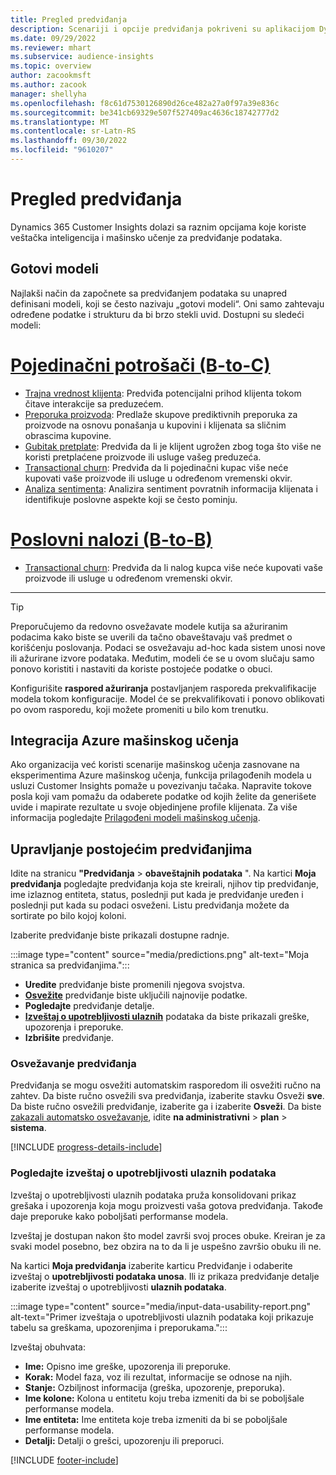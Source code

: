 ```yaml
---
title: Pregled predviđanja
description: Scenariji i opcije predviđanja pokriveni su aplikacijom Dynamics 365 Customer Insights.
ms.date: 09/29/2022
ms.reviewer: mhart
ms.subservice: audience-insights
ms.topic: overview
author: zacookmsft
ms.author: zacook
manager: shellyha
ms.openlocfilehash: f8c61d7530126890d26ce482a27a0f97a39e836c
ms.sourcegitcommit: be341cb69329e507f527409ac4636c18742777d2
ms.translationtype: MT
ms.contentlocale: sr-Latn-RS
ms.lasthandoff: 09/30/2022
ms.locfileid: "9610207"
---
```

# <a name="predictions-overview"></a>Pregled predviđanja

Dynamics 365 Customer Insights dolazi sa raznim opcijama koje koriste veštačka inteligencija i mašinsko učenje za predviđanje podataka.

## <a name="out-of-box-models"></a>Gotovi modeli

Najlakši način da započnete sa predviđanjem podataka su unapred definisani modeli, koji se često nazivaju „gotovi modeli“. Oni samo zahtevaju određene podatke i strukturu da bi brzo stekli uvid. Dostupni su sledeći modeli:

# <a name="individual-consumers-b-to-c"></a>[Pojedinačni potrošači (B-to-C)](#tab/b2c)

- [Trajna vrednost klijenta](predict-customer-lifetime-value.md): Predviđa potencijalni prihod klijenta tokom čitave interakcije sa preduzećem.
- [Preporuka proizvoda](predict-product-recommendation.md): Predlaže skupove prediktivnih preporuka za proizvode na osnovu ponašanja u kupovini i klijenata sa sličnim obrascima kupovine.
- [Gubitak pretplate](predict-subscription-churn.md): Predviđa da li je klijent ugrožen zbog toga što više ne koristi pretplaćene proizvode ili usluge vašeg preduzeća.
- [Transactional churn](predict-transactional-churn.md): Predviđa da li pojedinačni kupac više neće kupovati vaše proizvode ili usluge u određenom vremenski okvir.
- [Analiza sentimenta](sentiment-analysis.md): Analizira sentiment povratnih informacija klijenata i identifikuje poslovne aspekte koji se često pominju.

# <a name="business-accounts-b-to-b"></a>[Poslovni nalozi (B-to-B)](#tab/b2b)

- [Transactional churn](predict-transactional-churn.md): Predviđa da li nalog kupca više neće kupovati vaše proizvode ili usluge u određenom vremenski okvir.

---

> [!TIP]
> Preporučujemo da redovno osvežavate modele kutija sa ažuriranim podacima kako biste se uverili da tačno obaveštavaju vaš predmet o korišćenju poslovanja. Podaci se osvežavaju ad-hoc kada sistem unosi nove ili ažurirane izvore podataka. Međutim, modeli će se u ovom slučaju samo ponovo koristiti i nastaviti da koriste postojeće podatke o obuci.
>
> Konfigurišite **raspored ažuriranja** postavljanjem rasporeda prekvalifikacije modela tokom konfiguracije. Model će se prekvalifikovati i ponovo oblikovati po ovom rasporedu, koji možete promeniti u bilo kom trenutku.

## <a name="azure-machine-learning-integration"></a>Integracija Azure mašinskog učenja

Ako organizacija već koristi scenarije mašinskog učenja zasnovane na eksperimentima Azure mašinskog učenja, funkcija prilagođenih modela u usluzi Customer Insights pomaže u povezivanju tačaka. Napravite tokove posla koji vam pomažu da odaberete podatke od kojih želite da generišete uvide i mapirate rezultate u svoje objedinjene profile klijenata. Za više informacija pogledajte [Prilagođeni modeli mašinskog učenja](custom-models.md).

## <a name="manage-existing-predictions"></a>Upravljanje postojećim predviđanjima

Idite na stranicu **"Predviđanja** > **obaveštajnih podataka** ". Na kartici **Moja predviđanja** pogledajte predviđanja koja ste kreirali, njihov tip predviđanje, ime izlaznog entiteta, status, poslednji put kada je predviđanje uređen i poslednji put kada su podaci osveženi. Listu predviđanja možete da sortirate po bilo kojoj koloni.

Izaberite predviđanje biste prikazali dostupne radnje.

:::image type="content" source="media/predictions.png" alt-text="Moja stranica sa predviđanjima.":::

- **Uredite** predviđanje biste promenili njegova svojstva.
- [**Osvežite**](#refresh-a-prediction) predviđanje biste uključili najnovije podatke.
- **Pogledajte** predviđanje detalje.
- [**Izveštaj o upotrebljivosti ulaznih**](#view-the-input-data-usability-report) podataka da biste prikazali greške, upozorenja i preporuke.
- **Izbrišite** predviđanje.

### <a name="refresh-a-prediction"></a>Osvežavanje predviđanja

Predviđanja se mogu osvežiti automatskim rasporedom ili osvežiti ručno na zahtev. Da biste ručno osvežili sva predviđanja, izaberite stavku Osveži **sve**. Da biste ručno osvežili predviđanje, izaberite ga i izaberite **Osveži**. Da biste [zakazali automatsko osvežavanje](schedule-refresh.md), idite **na administrativni** > **plan** > **sistema**.

[!INCLUDE [progress-details-include](includes/progress-details-pane.md)]

### <a name="view-the-input-data-usability-report"></a>Pogledajte izveštaj o upotrebljivosti ulaznih podataka

Izveštaj o upotrebljivosti ulaznih podataka pruža konsolidovani prikaz grešaka i upozorenja koja mogu proizvesti vaša gotova predviđanja. Takođe daje preporuke kako poboljšati performanse modela.

Izveštaj je dostupan nakon što model završi svoj proces obuke. Kreiran je za svaki model posebno, bez obzira na to da li je uspešno završio obuku ili ne.

Na kartici **Moja predviđanja** izaberite karticu Predviđanje i odaberite izveštaj o **upotrebljivosti podataka unosa**. Ili iz prikaza predviđanje detalje izaberite izveštaj o upotrebljivosti **ulaznih podataka**.

:::image type="content" source="media/input-data-usability-report.png" alt-text="Primer izveštaja o upotrebljivosti ulaznih podataka koji prikazuje tabelu sa greškama, upozorenjima i preporukama.":::

Izveštaj obuhvata:

- **Ime:** Opisno ime greške, upozorenja ili preporuke.
- **Korak:** Model faza, voz ili rezultat, informacije se odnose na njih.
- **Stanje:** Ozbiljnost informacija (greška, upozorenje, preporuka).
- **Ime kolone:** Kolona u entitetu koju treba izmeniti da bi se poboljšale performanse modela.
- **Ime entiteta:** Ime entiteta koje treba izmeniti da bi se poboljšale performanse modela.
- **Detalji:** Detalji o grešci, upozorenju ili preporuci.

[!INCLUDE [footer-include](includes/footer-banner.md)]
